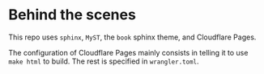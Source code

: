 # Behind the scenes

This repo uses `sphinx`, `MyST`, the `book` sphinx theme, and Cloudflare Pages.

The configuration of Cloudflare Pages mainly consists in telling it to use `make html`
to build. The rest is specified in `wrangler.toml`.

